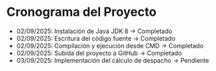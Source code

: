 # Cronograma del Proyecto

- 02/09/2025: Instalación de Java JDK 8 → Completado
- 02/09/2025: Escritura del código fuente → Completado
- 02/09/2025: Compilación y ejecución desde CMD → Completado
- 02/09/2025: Subida del proyecto a GitHub → Completado
- 03/09/2025: Implementación del cálculo de despacho → Pendiente
